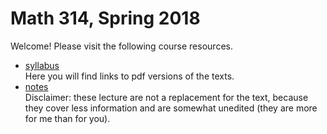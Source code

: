 # Math 314, Spring 2018

Welcome! Please visit the following course resources.

* [syllabus](http://github.com/scoskey/m515/blob/master/syll.md)  
Here you will find links to pdf versions of the texts.
* [notes](https://latexonline.cc/compile?git=https%3A%2F%2Fgithub.com%2Fscoskey%2Fm314&target=notes.tex&command=pdflatex&trackId=1514180713399)  
Disclaimer: these lecture are not a replacement for the text, because they cover less information and are somewhat unedited (they are more for me than for you).
